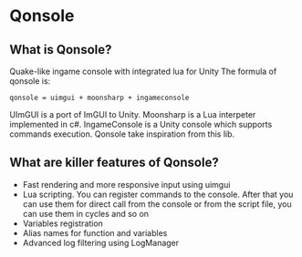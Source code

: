 # Qonsole
## What is Qonsole?
Quake-like ingame console with integrated lua for Unity
The formula of qonsole is:

```
qonsole = uimgui + moonsharp + ingameconsole
```

UImGUI is a port of ImGUI to Unity.
Moonsharp is a Lua interpeter implemented in c#.
IngameConsole is a Unity console which supports commands execution. Qonsole take inspiration from this lib.


## What are killer features of Qonsole?
* Fast rendering and more responsive input using uimgui
* Lua scripting. You can register commands to the console. After that you can use them for direct call from the console or from the script file, you can use them in cycles and so on
* Variables registration
* Alias names for function and variables
* Advanced log filtering using LogManager
